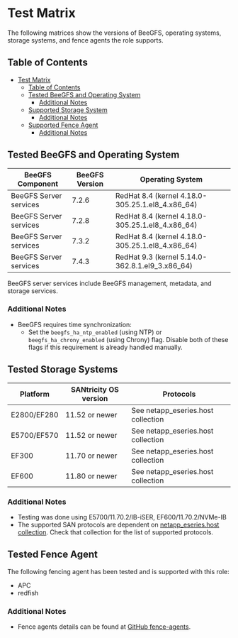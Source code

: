 <a name="test-matrix"></a>
# Test Matrix

The following matrices show the versions of BeeGFS, operating systems, storage systems, and fence agents the role
supports.


<a name="table-of-contents"></a>
## Table of Contents

- [Test Matrix](#test-matrix)
  - [Table of Contents](#table-of-contents)
  - [Tested BeeGFS and Operating System](#tested-beegfs-and-operating-system)
    - [Additional Notes](#additional-notes)
  - [Supported Storage System](#supported-storage-system)
    - [Additional Notes](#additional-notes-1)
  - [Supported Fence Agent](#supported-fence-agent)
    - [Additional Notes](#additional-notes-2)


<a name="tested-beegfs-and-operating-system"></a>
## Tested BeeGFS and Operating System

| BeeGFS Component       | BeeGFS Version | Operating System                                 |
| ---------------------- |----------------|--------------------------------------------------|
| BeeGFS Server services | 7.2.6          | RedHat 8.4 (kernel 4.18.0-305.25.1.el8_4.x86_64) |
| BeeGFS Server services | 7.2.8          | RedHat 8.4 (kernel 4.18.0-305.25.1.el8_4.x86_64) |
| BeeGFS Server services | 7.3.2          | RedHat 8.4 (kernel 4.18.0-305.25.1.el8_4.x86_64) |
| BeeGFS Server services | 7.4.3          | RedHat 9.3 (kernel 5.14.0-362.8.1.el9_3.x86_64)  |

BeeGFS server services include BeeGFS management, metadata, and storage services.



<a name="additional-notes"></a>
### Additional Notes

- BeeGFS requires time synchronization:
    - Set the `beegfs_ha_ntp_enabled` (using NTP) or `beegfs_ha_chrony_enabled` (using Chrony) flag. Disable both of
      these flags if this requirement is already handled manually.


<a name="supported-storage-system"></a>
## Tested Storage Systems

| Platform     | SANtricity OS version | Protocols                          |
| -------------| --------------------- | ---------------------------------- |
| E2800/EF280  | 11.52 or newer        | See netapp_eseries.host collection |
| E5700/EF570  | 11.52 or newer        | See netapp_eseries.host collection |
| EF300        | 11.70 or newer        | See netapp_eseries.host collection |
| EF600        | 11.80 or newer        | See netapp_eseries.host collection |


<a name="additional-notes-1"></a>
### Additional Notes
- Testing was done using E5700/11.70.2/IB-iSER, EF600/11.70.2/NVMe-IB
- The supported SAN protocols are dependent on
[netapp_eseries.host collection](https://galaxy.ansible.com/netapp_eseries/host). Check that collection for the list of
supported protocols.


<a name="tested-fence-agent"></a>
## Tested Fence Agent

The following fencing agent has been tested and is supported with this role:
- APC
- redfish


<a name="additional-notes-2"></a>
### Additional Notes

- Fence agents details can be found at [GitHub fence-agents](https://github.com/ClusterLabs/fence-agents).
